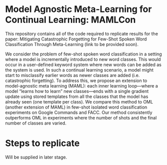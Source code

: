 # Model Agnostic Meta-Learning for Continual Learning: MAMLCon

This repository contains all of the code required to replicate results for the paper: Mitigating Catastrophic Forgetting for Few-Shot Spoken Word Classification Through Meta-Learning (link to be provided soon). 

We consider the problem of few-shot spoken word classification in a setting where a model is incrementally introduced to new word classes. This would occur in a user-defined keyword system where new words can be added as the system is used. In such a continual learning scenario, a model might start to misclassify earlier words as newer classes are added (i.e. catastrophic forgetting). To address this, we propose an extension to model-agnostic meta learning (MAML): each inner learning loop—where a model “learns how to learn” new classes—ends with a single gradient update using stored templates from all the classes that the model has already seen (one template per class). We compare this method to OML (another extension of MAML) in few-shot isolated word classification experiments on Google Commands and FACC. Our method consistently outperforms OML in experiments where the number of shots and the final number of classes are varied.

# Steps to replicate

Will be supplied in later stage. 
